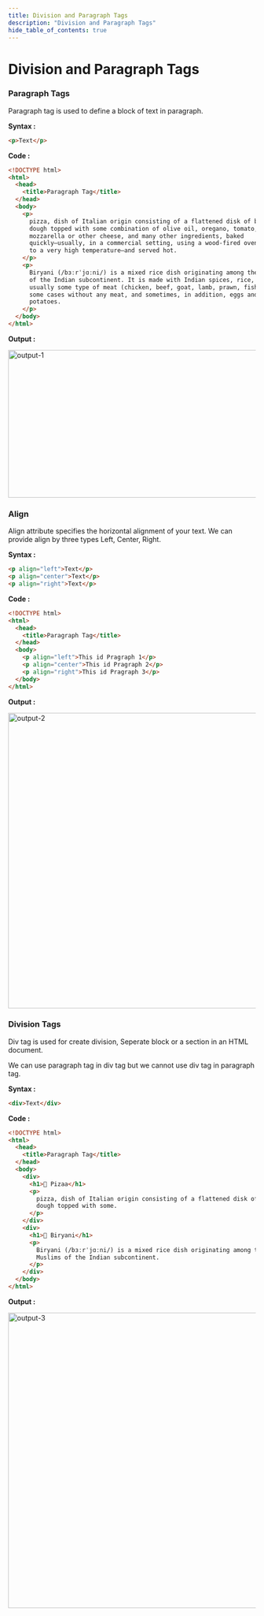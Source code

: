 ```yaml
---
title: Division and Paragraph Tags
description: "Division and Paragraph Tags"
hide_table_of_contents: true
---
```


# Division and Paragraph Tags

### Paragraph Tags

Paragraph tag is used to define a block of text in paragraph.

**Syntax :**

```html
<p>Text</p>
```

**Code :**

```html
<!DOCTYPE html>
<html>
  <head>
    <title>Paragraph Tag</title>
  </head>
  <body>
    <p>
      pizza, dish of Italian origin consisting of a flattened disk of bread
      dough topped with some combination of olive oil, oregano, tomato, olives,
      mozzarella or other cheese, and many other ingredients, baked
      quickly—usually, in a commercial setting, using a wood-fired oven heated
      to a very high temperature—and served hot.
    </p>
    <p>
      Biryani (/bɜːrˈjɑːni/) is a mixed rice dish originating among the Muslims
      of the Indian subcontinent. It is made with Indian spices, rice, and
      usually some type of meat (chicken, beef, goat, lamb, prawn, fish) or in
      some cases without any meat, and sometimes, in addition, eggs and
      potatoes.
    </p>
  </body>
</html>
```

**Output :**

<img src="/icp/04/output-1.png" alt="output-1" width="600px" height="300px"/>

### Align

Align attribute specifies the horizontal alignment of your text.
We can provide align by three types Left, Center, Right.

**Syntax :**

```html
<p align="left">Text</p>
<p align="center">Text</p>
<p align="right">Text</p>
```

**Code :**

```html
<!DOCTYPE html>
<html>
  <head>
    <title>Paragraph Tag</title>
  </head>
  <body>
    <p align="left">This id Pragraph 1</p>
    <p align="center">This id Pragraph 2</p>
    <p align="right">This id Pragraph 3</p>
  </body>
</html>
```

**Output :**

<img src="/icp/04/output-2.png" alt="output-2" width="600px"/>

### Division Tags

Div tag is used for create division, Seperate block or a section in an HTML document.

We can use paragraph tag in div tag but we cannot use div tag in paragraph tag.

**Syntax :**

```html
<div>Text</div>
```

**Code :**

```html
<!DOCTYPE html>
<html>
  <head>
    <title>Paragraph Tag</title>
  </head>
  <body>
    <div>
      <h1>🍕 Pizaa</h1>
      <p>
        pizza, dish of Italian origin consisting of a flattened disk of bread
        dough topped with some.
      </p>
    </div>
    <div>
      <h1>🥘 Biryani</h1>
      <p>
        Biryani (/bɜːrˈjɑːni/) is a mixed rice dish originating among the
        Muslims of the Indian subcontinent.
      </p>
    </div>
  </body>
</html>
```

**Output :**

<img src="/icp/04/output-3.png" alt="output-3" width="600px"/>
